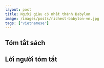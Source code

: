 ```yaml
---
layout: post
title: Người giàu có nhất thành Babylon
image: /images/posts/richest-babylon-vn.jpg
tags: ["vietnamese"]
---
```



## Tóm tắt sách

## Lời người tóm tắt